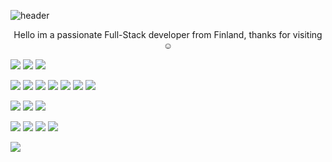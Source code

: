 



![header](https://capsule-render.vercel.app/api?type=waving&color=auto&height=300&section=header&text=capsule%20render&fontSize=90&animation=fadeIn&fontAlignY=38&desc=Juhani%Kangas&descAlignY=51&descAlign=62)
<p align='center'> Hello im a passionate Full-Stack developer from Finland, thanks for visiting ☺️ </p>

[![](https://img.shields.io/badge/Windows-10-2376bc?style=flat-square&logo=windows&logoColor=ffffff)](https://www.microsoft.com/windows/get-windows-10)
![](https://img.shields.io/badge/.NET-512BD4?style=flat-square&logo=.NET&logoColor=ffffff)
[![](https://img.shields.io/badge/IDE-Visual%20Studio%20Code-007ACC?style=flat-square&logo=Visual-Studio-Code&logoColor=ffffff)](https://code.visualstudio.com/)

[![](https://img.shields.io/badge/-React-61dafb?style=flat-square&logo=react&logoColor=ffffff)](https://reactjs.org/)
[![](https://img.shields.io/badge/-Next.js-000000?style=flat-square&logo=Next.js&logoColor=ffffff)](https://nextjs.org/docs)
[![](https://img.shields.io/badge/-CSS3-1572B6?style=flat-square&logo=css3&logoColor=white)](https://www.w3.org/Style/CSS/)
[![](https://img.shields.io/badge/-HTML5-E34F26?style=flat-square&logo=html5&logoColor=white)](https://html.spec.whatwg.org/)
[![](https://img.shields.io/badge/-JavaScript-f7e018?style=flat-square&logo=javascript&logoColor=white)](https://www.ecma-international.org/)
[![](https://img.shields.io/badge/-TypeScript-3178C6?style=flat-square&logo=typescript&logoColor=ffffff)](https://www.typescriptlang.org/)
[![](https://img.shields.io/badge/-Chart.js-FF6384?style=flat-square&logo=chart.js&logoColor=white)](https://www.chartjs.org/)

[![](https://img.shields.io/badge/-Git-f05032?style=flat-square&logo=git&logoColor=white)](https://git-scm.com/)
[![](https://img.shields.io/badge/-Node.js-43853d?style=flat-square&logo=node.js&logoColor=ffffff)](https://nodejs.org/)
[![](https://img.shields.io/badge/-Python3-3776AB?style=flat-square&logo=python&logoColor=ffffff)](https://www.python.org/)

[![](https://img.shields.io/badge/SQLite-003B57?style=flat-square&logo=SQLite&logoColor=ffffff)](https://sqlite.org/)
[![](https://img.shields.io/badge/MySQL-4479A1?style=flat-square&logo=MySQL&logoColor=ffffff)](https://www.mysql.com/)
[![](https://img.shields.io/badge/MongoDB-47A248?style=flat-square&logo=MongoDB&logoColor=ffffff)](https://www.mongodb.com/)
[![](https://img.shields.io/badge/Postman-FF6C37?style=flat-square&logo=Postman&logoColor=ffffff)](https://www.postman.com/)


[![](https://img.shields.io/badge/Unity-000000?style=flat-square&logo=Unity&logoColor=ffffff)](https://unity.com/)

 


